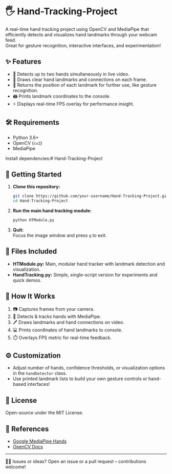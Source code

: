 # 🖐️ Hand-Tracking-Project

A real-time hand tracking project using OpenCV and MediaPipe that efficiently detects and visualizes hand landmarks through your webcam feed.  
Great for gesture recognition, interactive interfaces, and experimentation!

## ✨ Features

- 👐 Detects up to two hands simultaneously in live video.
- 🎯 Draws clear hand landmarks and connections on each frame.
- 📍 Returns the position of each landmark for further use, like gesture recognition.
- 🖨️ Prints landmark coordinates to the console.
- ⚡ Displays real-time FPS overlay for performance insight.

## 🛠️ Requirements

- Python 3.6+
- OpenCV (`cv2`)
- MediaPipe

Install dependencies:# Hand-Tracking-Project
## 🚀 Getting Started

1. **Clone this repository:**
    ```bash
    git clone https://github.com/your-username/Hand-Tracking-Project.git
    cd Hand-Tracking-Project
    ```
2. **Run the main hand tracking module:**
    ```bash
    python HTModule.py
    ```
3. **Quit:**  
   Focus the image window and press `q` to exit.

## 📂 Files Included

- **HTModule.py:** Main, modular hand tracker with landmark detection and visualization.
- **HandTracking.py:** Simple, single-script version for experiments and quick demos.

## 📝 How It Works

1. 📷 Captures frames from your camera.
2. 🤚 Detects & tracks hands with MediaPipe.
3. 🖊️ Draws landmarks and hand connections on video.
4. 💻 Prints coordinates of hand landmarks to console.
5. ⏱️ Overlays FPS metric for real-time feedback.

## ⚙️ Customization

- Adjust number of hands, confidence thresholds, or visualization options in the `handDetector` class.
- Use printed landmark lists to build your own gesture controls or hand-based interfaces!

## 📄 License

Open-source under the MIT License.

## 🔗 References

- [Google MediaPipe Hands](https://google.github.io/mediapipe/solutions/hands.html)
- [OpenCV Docs](https://docs.opencv.org/)

---

🙋‍♂️ Issues or ideas? Open an issue or a pull request – contributions welcome!